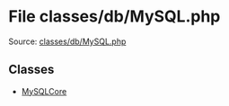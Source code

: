 File classes/db/MySQL.php
=========

Source: [classes/db/MySQL.php](https://github.com/PrestaShop/PrestaShop/blob/1.6.0.13/classes/db/MySQL.php)


Classes
-------

* [MySQLCore](class.MySQLCore.md)

